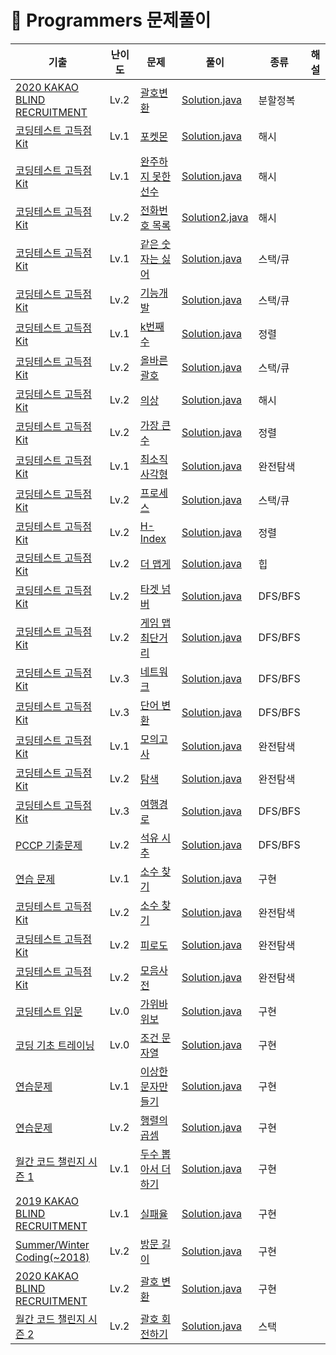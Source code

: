 # 📍 Programmers 문제풀이

| 기출                                                                                                                                                             | 난이도  | 문제                                                                                  | 풀이                                                                                                                  | 종류      | 해설 |
|----------------------------------------------------------------------------------------------------------------------------------------------------------------|------|-------------------------------------------------------------------------------------|---------------------------------------------------------------------------------------------------------------------|---------|----|
| [2020 KAKAO BLIND RECRUITMENT](https://school.programmers.co.kr/learn/challenges?order=recent&page=1&partIds=17214)                                            | Lv.2 | [괄호변환](https://school.programmers.co.kr/learn/courses/30/lessons/60058)             | [Solution.java](KAKAO_BLIND_2020%2F%EA%B4%84%ED%98%B8%EB%B3%80%ED%99%98%2FSolution.java)                            | 분할정복    |    |
| [코딩테스트 고득점 Kit](https://school.programmers.co.kr/learn/challenges?tab=algorithm_practice_kit)                                                                  | Lv.1 | [포켓몬](https://school.programmers.co.kr/learn/courses/30/lessons/1845)               | [Solution.java](LEVEL_1%2F%ED%8F%AC%EC%BC%93%EB%AA%AC%2FSolution.java)                                              | 해시      |    |
| [코딩테스트 고득점 Kit](https://school.programmers.co.kr/learn/challenges?tab=algorithm_practice_kit)                                                                  | Lv.1 | [완주하지 못한 선수](https://school.programmers.co.kr/learn/courses/30/lessons/42576)       | [Solution.java](LEVEL_1%2F%EC%99%84%EC%A3%BC%ED%95%98%EC%A7%80%EB%AA%BB%ED%95%9C%EC%84%A0%EC%88%98%2FSolution.java) | 해시      |    |
| [코딩테스트 고득점 Kit](https://school.programmers.co.kr/learn/challenges?tab=algorithm_practice_kit)                                                                  | Lv.2 | [전화번호 목록](https://school.programmers.co.kr/learn/courses/30/lessons/42577)          | [Solution2.java](LEVEL_2%2F%EC%A0%84%ED%99%94%EB%B2%88%ED%98%B8%EB%AA%A9%EB%A1%9D%2FSolution2.java)                 | 해시      |    |
| [코딩테스트 고득점 Kit](https://school.programmers.co.kr/learn/challenges?tab=algorithm_practice_kit)                                                                  | Lv.1 | [같은 숫자는 싫어](https://school.programmers.co.kr/learn/courses/30/lessons/12906)        | [Solution.java](LEVEL_1%2F%EA%B0%99%EC%9D%80%EC%88%AB%EC%9E%90%EB%8A%94%EC%8B%AB%EC%96%B4%2FSolution.java)          | 스택/큐    |    |
| [코딩테스트 고득점 Kit](https://school.programmers.co.kr/learn/challenges?tab=algorithm_practice_kit)                                                                  | Lv.2 | [기능개발](https://school.programmers.co.kr/learn/courses/30/lessons/42586)             | [Solution.java](LEVEL_2%2F%EA%B8%B0%EB%8A%A5%EA%B0%9C%EB%B0%9C%2FSolution.java)                                     | 스택/큐    |    |
| [코딩테스트 고득점 Kit](https://school.programmers.co.kr/learn/challenges?tab=algorithm_practice_kit)                                                                  | Lv.1 | [k번째수](https://school.programmers.co.kr/learn/courses/30/lessons/42748)             | [Solution.java](LEVEL_1%2FK%EB%B2%88%EC%A7%B8%EC%88%98%2FSolution.java)                                             | 정렬      |    |
| [코딩테스트 고득점 Kit](https://school.programmers.co.kr/learn/challenges?tab=algorithm_practice_kit)                                                                  | Lv.2 | [올바른 괄호](https://school.programmers.co.kr/learn/courses/30/lessons/12909)           | [Solution.java](LEVEL_2%2F%EC%98%AC%EB%B0%94%EB%A5%B8%EA%B4%84%ED%98%B8%2FSolution.java)                            | 스택/큐    |    |
| [코딩테스트 고득점 Kit](https://school.programmers.co.kr/learn/challenges?tab=algorithm_practice_kit)                                                                  | Lv.2 | [의상](https://school.programmers.co.kr/learn/courses/30/lessons/42578?language=java) | [Solution.java](LEVEL_2%2F%EC%9D%98%EC%83%81%2FSolution.java)                                                       | 해시      |    |
| [코딩테스트 고득점 Kit](https://school.programmers.co.kr/learn/challenges?tab=algorithm_practice_kit)                                                                  | Lv.2 | [가장 큰 수](https://school.programmers.co.kr/learn/courses/30/lessons/42746)           | [Solution.java](LEVEL_2%2F%EA%B0%80%EC%9E%A5%ED%81%B0%EC%88%98%2FSolution.java)                                     | 정렬      |    |
| [코딩테스트 고득점 Kit](https://school.programmers.co.kr/learn/challenges?tab=algorithm_practice_kit)                                                                  | Lv.1 | [최소직사각형](https://school.programmers.co.kr/learn/courses/30/lessons/86491)           | [Solution.java](LEVEL_1%2F%EC%B5%9C%EC%86%8C%EC%A7%81%EC%82%AC%EA%B0%81%ED%98%95%2FSolution.java)                   | 완전탐색    |    |
| [코딩테스트 고득점 Kit](https://school.programmers.co.kr/learn/challenges?tab=algorithm_practice_kit)                                                                  | Lv.2 | [프로세스](https://school.programmers.co.kr/learn/courses/30/lessons/42587)             | [Solution.java](LEVEL_2%2F%ED%94%84%EB%A1%9C%EC%84%B8%EC%8A%A4%2FSolution.java)                                     | 스택/큐    |    |
| [코딩테스트 고득점 Kit](https://school.programmers.co.kr/learn/challenges?tab=algorithm_practice_kit)                                                                  | Lv.2 | [H-Index](https://school.programmers.co.kr/learn/courses/30/lessons/42747)          | [Solution.java](LEVEL_2%2FHIndex%2FSolution.java)                                                                   | 정렬      |    |
| [코딩테스트 고득점 Kit](https://school.programmers.co.kr/learn/challenges?tab=algorithm_practice_kit)                                                                  | Lv.2 | [더 맵게](https://school.programmers.co.kr/learn/courses/30/lessons/42626)             | [Solution.java](LEVEL_2%2F%EB%8D%94%EB%A7%B5%EA%B2%8C%2FSolution.java)                                              | 힙       |    |
| [코딩테스트 고득점 Kit](https://school.programmers.co.kr/learn/challenges?tab=algorithm_practice_kit)                                                                  | Lv.2 | [타겟 넘버](https://school.programmers.co.kr/learn/courses/30/lessons/43165)            | [Solution.java](LEVEL_2%2F%ED%83%80%EC%BC%93%EB%84%98%EB%B2%84%2FSolution.java)                                     | DFS/BFS |    |
| [코딩테스트 고득점 Kit](https://school.programmers.co.kr/learn/challenges?tab=algorithm_practice_kit)                                                                  | Lv.2 | [게임 맵 최단거리](https://school.programmers.co.kr/learn/courses/30/lessons/1844)         | [Solution.java](LEVEL_2%2F%EA%B2%8C%EC%9E%84%EB%A7%B5%EC%B5%9C%EB%8B%A8%EA%B1%B0%EB%A6%AC%2FSolution.java)          | DFS/BFS |    |
| [코딩테스트 고득점 Kit](https://school.programmers.co.kr/learn/challenges?tab=algorithm_practice_kit)                                                                  | Lv.3 | [네트워크](https://school.programmers.co.kr/learn/courses/30/lessons/43162)             | [Solution.java](LEVEL_3%2F%EB%84%A4%ED%8A%B8%EC%9B%8C%ED%81%AC%2FSolution.java)                                     | DFS/BFS |    |
| [코딩테스트 고득점 Kit](https://school.programmers.co.kr/learn/challenges?tab=algorithm_practice_kit)                                                                  | Lv.3 | [단어 변환](https://school.programmers.co.kr/learn/courses/30/lessons/43163)            | [Solution.java](LEVEL_3%2F%EB%8B%A8%EC%96%B4%EB%B3%80%ED%99%98%2FSolution.java)                                     | DFS/BFS |    |
| [코딩테스트 고득점 Kit](https://school.programmers.co.kr/learn/challenges?tab=algorithm_practice_kit)                                                                  | Lv.1 | [모의고사](https://school.programmers.co.kr/learn/courses/30/lessons/42840)             | [Solution.java](LEVEL_1%2F%EB%AA%A8%EC%9D%98%EA%B3%A0%EC%82%AC%2FSolution.java)                                     | 완전탐색    |    |
| [코딩테스트 고득점 Kit](https://school.programmers.co.kr/learn/challenges?tab=algorithm_practice_kit)                                                                  | Lv.2 | [탐색](https://school.programmers.co.kr/learn/courses/30/lessons/42842)               | [Solution.java](LEVEL_2%2F%EC%B9%B4%ED%8E%AB%2FSolution.java)                                                       | 완전탐색    |    |
| [코딩테스트 고득점 Kit](https://school.programmers.co.kr/learn/challenges?tab=algorithm_practice_kit)                                                                  | Lv.3 | [여행경로](https://school.programmers.co.kr/learn/courses/30/lessons/43164)             | [Solution.java](LEVEL_3%2F%EC%97%AC%ED%96%89%EA%B2%BD%EB%A1%9C%2FSolution.java)                                     | DFS/BFS |    |
| [PCCP  기출문제](https://school.programmers.co.kr/learn/challenges?order=recent&languages=java&page=1&partIds=56389)                                               | Lv.2 | [석유 시추](https://school.programmers.co.kr/learn/courses/30/lessons/250136)           | [Solution.java](LEVEL_2%2F%EC%84%9D%EC%9C%A0%EC%8B%9C%EC%B6%94%2FSolution.java)                                     | DFS/BFS |    |
| [연습 문제](https://school.programmers.co.kr/learn/challenges?order=recent&page=1)                                                                                 | Lv.1 | [소수 찾기](https://school.programmers.co.kr/learn/courses/30/lessons/12921)            | [Solution.java](LEVEL_1%2F%EC%86%8C%EC%88%98%EC%B0%BE%EA%B8%B0%2FSolution.java)                                     | 구현      |    |
| [코딩테스트 고득점 Kit](https://school.programmers.co.kr/learn/challenges?tab=algorithm_practice_kit)                                                                  | Lv.2 | [소수 찾기](https://school.programmers.co.kr/learn/courses/30/lessons/42839)            | [Solution.java](LEVEL_2%2F%EC%86%8C%EC%88%98%EC%B0%BE%EA%B8%B0%2FSolution.java)                                     | 완전탐색    |    |
| [코딩테스트 고득점 Kit](https://school.programmers.co.kr/learn/challenges?tab=algorithm_practice_kit)                                                                  | Lv.2 | [피로도](https://school.programmers.co.kr/learn/courses/30/lessons/87946)              | [Solution.java](LEVEL_2%2F%ED%94%BC%EB%A1%9C%EB%8F%84%2FSolution.java)                                              | 완전탐색    |    |
| [코딩테스트 고득점 Kit](https://school.programmers.co.kr/learn/challenges?tab=algorithm_practice_kit)                                                                  | Lv.2 | [모음사전](https://school.programmers.co.kr/learn/courses/30/lessons/84512)             | [Solution.java](LEVEL_2%2F%EB%AA%A8%EC%9D%8C%EC%82%AC%EC%A0%84%2FSolution.java)                                     | 완전탐색    |    |
| [코딩테스트 입문](https://school.programmers.co.kr/learn/challenges/beginner?order=acceptance_desc)                                                                   | Lv.0 | [가위바위보](https://school.programmers.co.kr/learn/courses/30/lessons/120839)           | [Solution.java](LEVEL_0%2F%EA%B0%80%EC%9C%84%EB%B0%94%EC%9C%84%EB%B3%B4%2FSolution.java)                            | 구현      |    |
| [코딩 기초 트레이닝](https://school.programmers.co.kr/learn/challenges/training?order=acceptance_desc)                                                                 | Lv.0 | [조건 문자열](https://school.programmers.co.kr/learn/courses/30/lessons/181934)          | [Solution.java](LEVEL_0%2F%EC%A1%B0%EA%B1%B4%EB%AC%B8%EC%9E%90%EC%97%B4%2FSolution.java)                            | 구현      |    |
| [연습문제](https://school.programmers.co.kr/learn/challenges?order=recent)                                                                                         | Lv.1 | [이상한문자만들기](https://school.programmers.co.kr/learn/courses/30/lessons/12930)         | [Solution.java](LEVEL_1%2F%EC%9D%B4%EC%83%81%ED%95%9C%EB%AC%B8%EC%9E%90%EB%A7%8C%EB%93%A4%EA%B8%B0%2FSolution.java) | 구현      |    |
| [연습문제](https://school.programmers.co.kr/learn/challenges?order=recent)                                                                                         | Lv.2 | [행렬의 곱셈](https://school.programmers.co.kr/learn/courses/30/lessons/12949)           | [Solution.java](LEVEL_2%2F%ED%96%89%EB%A0%AC%EC%9D%98%EA%B3%B1%EC%85%88%2FSolution.java)                            | 구현      |    |
| [월간 코드 챌린지 시즌 1](https://school.programmers.co.kr/learn/challenges?order=recent)                                                                               | Lv.1 | [두수 뽑아서 더하기](https://school.programmers.co.kr/learn/courses/30/lessons/68644)       | [Solution.java](LEVEL_1%2F%EB%91%90%EA%B0%9C%EB%BD%91%EC%95%84%EC%84%9C%EB%8D%94%ED%95%98%EA%B8%B0%2FSolution.java) | 구현      |    |
| [2019 KAKAO BLIND RECRUITMENT](https://school.programmers.co.kr/learn/challenges?order=recent&page=1&partIds=12286)                                            | Lv.1 | [실패율](https://school.programmers.co.kr/learn/courses/30/lessons/42889)              | [Solution.java](LEVEL_1%2F%EC%8B%A4%ED%8C%A8%EC%9C%A8%2FSolution.java)                                              | 구현      |    |
| [Summer/Winter Coding(~2018)](https://school.programmers.co.kr/learn/challenges?order=recent&page=1&search=%EB%B0%A9%EB%AC%B8+%EA%B8%B8%EC%9D%B4&partIds=6174) | Lv.2 | [방문 길이](https://school.programmers.co.kr/learn/courses/30/lessons/49994)            | [Solution.java](LEVEL_2%2F%EB%B0%A9%EB%AC%B8%EA%B8%B8%EC%9D%B4%2FSolution.java)                                     | 구현      |    |
| [2020 KAKAO BLIND RECRUITMENT](https://school.programmers.co.kr/learn/challenges?order=recent&page=1&partIds=17214)                                            | Lv.2 | [괄호 변환](https://school.programmers.co.kr/learn/courses/30/lessons/60058)            | [Solution.java](LEVEL_2%2F%EA%B4%84%ED%98%B8%EB%B3%80%ED%99%98%2FSolution.java)                                     | 구현      |    |
| [월간 코드 챌린지 시즌 2](https://school.programmers.co.kr/learn/challenges?order=recent&page=1&partIds=21163)                                                          | Lv.2 | [괄호 회전하기](https://school.programmers.co.kr/learn/courses/30/lessons/76502)          | [Solution.java](LEVEL_2%2F%EA%B4%84%ED%98%B8%EB%B3%80%ED%99%98%2FSolution.java)                                     | 스택      |    |






